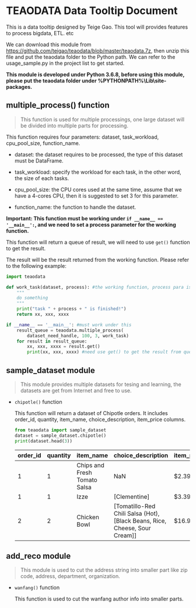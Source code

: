 # TEAODATA Data Tooltip Document
This is a data tooltip designed by Teige Gao. This tool will provides features to process bigdata, ETL. etc

We can download this module from <https://github.com/teigao/teaodata/blob/master/teaodata.7z>, then unzip this file and put the teaodata folder to the Python path. We can refer to the usage_sample.py in the project list to get started.

**This module is developed under Python 3.6.8, before using this module, please put the teaodata folder under %PYTHONPATH%\Lib\site-packages.**
## multiple_process() function

>This function is used for multiple processings, one large dataset will be divided into multiple parts for processing. 

This function requires four parameters: dataset, task_workload, cpu_pool_size, function_name.

- dataset: the dataset requires to be processed, the type of this dataset must be DataFrame.

- task_workload: specify the workload for each task, in the other word, the size of each tasks.

- cpu_pool_size: the CPU cores used at the same time, assume that we have a 4-cores CPU, then it is suggested to set 3 for this parameter.

- function_name: the function to handle the dataset.

**Important: This function must be working under `if __name__ == '__main__':`, and we need to set a process parameter for the working function.**
    
This function will return a queue of result, we will need to use ```get()``` function to get the result. 

The result will be the result returned from the working function. Please refer to the following example:

```python
import teaodata

def work_task(dataset, process): #the working function, process para is required
    """
    do something
    """
    print("task " + process + " is finished!")
    return xx, xxx, xxxx

if __name__ == '__main__': #must work under this
    result_queue = teaodata.multiple_process(
        dataset_need_handle, 100, 3, work_task)
    for result in result_queue:
        xx, xxx, xxxx = result.get()
        print(xx, xxx, xxxx) #need use get() to get the result from queue
```
## sample_dataset module

>This module provides multiple datasets for tesing and learning, the datasets are get from Internet and free to use.

- ```chipotle()``` function

    This function will return a dataset of Chipotle orders. It includes order_id, quantity, item_name, choice_description, item_price columns.

    ```python
    from teaodata import sample_dataset
    dataset = sample_dataset.chipotle()
    print(dataset.head(3))
    ```

    order_id | quantity | item_name | choice_description | item_price
    -|-|-|-|-
    1 | 1 | Chips and Fresh Tomato Salsa | NaN | $2.39
    1 | 1 | Izze | [Clementine] | $3.39
    2 | 2 | Chicken Bowl | [Tomatillo-Red Chili Salsa (Hot), [Black Beans, Rice, Cheese, Sour Cream]] | $16.98

        
## add_reco module

>This module is used to cut the address string into smaller part like zip code, address, department, organization.

- ```wanfang()``` function

    This function is used to cut the wanfang author info into smaller parts.

